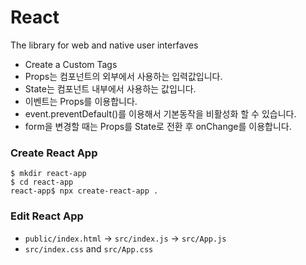# React

The library for web and native user interfaves

- Create a Custom Tags
- Props는 컴포넌트의 외부에서 사용하는 입력값입니다.
- State는 컴포넌트 내부에서 사용하는 값입니다.
- 이벤트는 Props를 이용합니다.
- event.preventDefault()를 이용해서 기본동작을 비활성화 할 수 있습니다.
- form을 변경할 때는 Props를 State로 전환 후 onChange를 이용합니다.

### Create React App

`$ mkdir react-app`  
`$ cd react-app`  
`react-app$ npx create-react-app .`

### Edit React App

- `public/index.html` -> `src/index.js` -> `src/App.js`  
- `src/index.css` and `src/App.css`  

